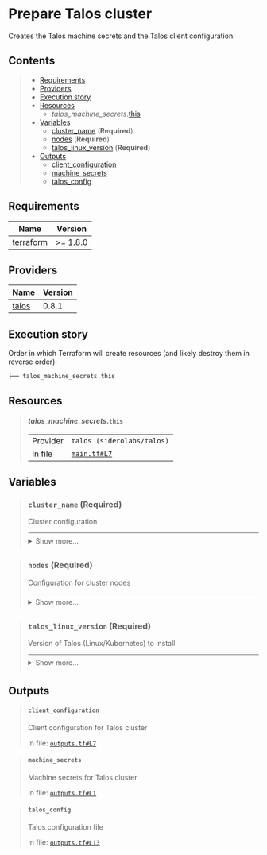 # Prepare Talos cluster

Creates the Talos machine secrets and the Talos client configuration.
## Contents

<blockquote>

- [Requirements](#requirements)
- [Providers](#providers)
- [Execution story](#execution-story)
- [Resources](#resources)
  - _talos_machine_secrets_.[this](#talos_machine_secretsthis)
- [Variables](#variables)
  - [cluster_name](#cluster_name-required) (**Required**)
  - [nodes](#nodes-required) (**Required**)
  - [talos_linux_version](#talos_linux_version-required) (**Required**)
- [Outputs](#outputs)
  - [client_configuration](#client_configuration)
  - [machine_secrets](#machine_secrets)
  - [talos_config](#talos_config)
</blockquote>

## Requirements

| Name | Version |
|------|---------|
| <a name="requirement_terraform"></a> [terraform](#requirement\_terraform) | >= 1.8.0 |

## Providers

| Name | Version |
|------|---------|
| <a name="provider_talos"></a> [talos](#provider\_talos) | 0.8.1 |

## Execution story

Order in which Terraform will create resources (and likely destroy them in reverse order):
```
├── talos_machine_secrets.this
```




## Resources
<blockquote>

#### _talos_machine_secrets_.`this`

  <table>
    <tr>
      <td>Provider</td>
      <td><code>talos (siderolabs/talos)</code></td>
    </tr>
    <tr>
      <td>In file</td>
      <td><a href="./main.tf#L7"><code>main.tf#L7</code></a></td>
    </tr>
  </table>
</blockquote>

## Variables
<blockquote>

### `cluster_name` (**Required**)
Cluster configuration

<details style="border-top-color: inherit; border-top-width: 0.1em; border-top-style: solid; padding-top: 0.5em; padding-bottom: 0.5em;">
  <summary>Show more...</summary>

  **Type**:
  ```hcl
  string
  ```
  In file: <a href="./variables.tf#L1"><code>variables.tf#L1</code></a>

</details>
</blockquote>
<blockquote>

### `nodes` (**Required**)
Configuration for cluster nodes

<details style="border-top-color: inherit; border-top-width: 0.1em; border-top-style: solid; padding-top: 0.5em; padding-bottom: 0.5em;">
  <summary>Show more...</summary>

  **Type**:
  ```hcl
  list(object({
    machine_type = string
    ip           = string
  }))
  ```
  In file: <a href="./variables.tf#L13"><code>variables.tf#L13</code></a>

</details>
</blockquote>
<blockquote>

### `talos_linux_version` (**Required**)
Version of Talos (Linux/Kubernetes) to install

<details style="border-top-color: inherit; border-top-width: 0.1em; border-top-style: solid; padding-top: 0.5em; padding-bottom: 0.5em;">
  <summary>Show more...</summary>

  **Type**:
  ```hcl
  string
  ```
  In file: <a href="./variables.tf#L7"><code>variables.tf#L7</code></a>

</details>
</blockquote>


## Outputs
<blockquote>

#### `client_configuration`
Client configuration for Talos cluster

In file: <a href="./outputs.tf#L7"><code>outputs.tf#L7</code></a>
</blockquote>
<blockquote>

#### `machine_secrets`
Machine secrets for Talos cluster

In file: <a href="./outputs.tf#L1"><code>outputs.tf#L1</code></a>
</blockquote>
<blockquote>

#### `talos_config`
Talos configuration file

In file: <a href="./outputs.tf#L13"><code>outputs.tf#L13</code></a>
</blockquote>